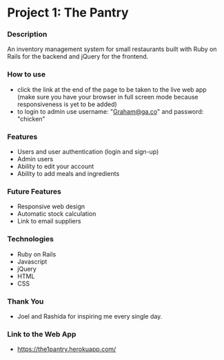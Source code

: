 # Project 1: The Pantry

### Description
An inventory management system for small restaurants built with Ruby on Rails for the backend and jQuery for the frontend. 

### How to use 
- click the link at the end of the page to be taken to the live web app (make sure you have your browser in full screen mode because responsiveness is yet to be added) 
- to login to admin use username: "Graham@ga.co" and password: "chicken"

### Features
- Users and user authentication (login and sign-up)
- Admin users
- Ability to edit your account
- Ability to add meals and ingredients

### Future Features
- Responsive web design
- Automatic stock calculation 
- Link to email suppliers

### Technologies
- Ruby on Rails
- Javascript
- jQuery
- HTML
- CSS

### Thank You
- Joel and Rashida for inspiring me every single day.

### Link to the Web App
- https://the1pantry.herokuapp.com/
